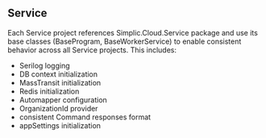 ## Service

Each Service project references Simplic.Cloud.Service package and use its base classes (BaseProgram, BaseWorkerService) to enable consistent behavior across all Service projects. This includes:

- Serilog logging
- DB context initialization
- MassTransit initialization
- Redis initialization
- Automapper configuration
- OrganizationId provider
- consistent Command responses format
- appSettings initialization